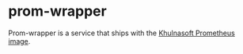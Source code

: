 # prom-wrapper

Prom-wrapper is a service that ships with the [Khulnasoft Prometheus image](https://docs-legacy.khulnasoft.com/dev/background-information/observability/prometheus).

